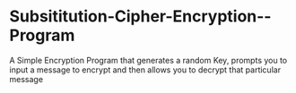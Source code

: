 # Subsititution-Cipher-Encryption--Program
A Simple Encryption Program that generates a random Key, prompts you to input a message to encrypt and then allows you to decrypt that particular message 
